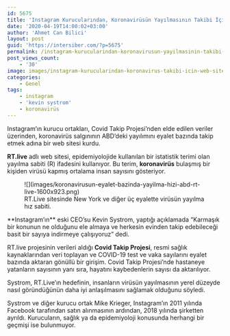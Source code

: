 ```yaml
---
id: 5675
title: 'Instagram Kurucularından, Koronavirüsün Yayılmasının Takibi İçin Web Sitesi'
date: '2020-04-19T14:00:02+03:00'
author: 'Ahmet Can Bilici'
layout: post
guid: 'https://intersiber.com/?p=5675'
permalink: /instagram-kurucularindan-koronavirusun-yayilmasinin-takibi-icin-web-sitesi/
post_views_count:
    - '30'
image: images/instagram-kurucularindan-koronavirus-takibi-icin-web-sitesi.png
categories:
    - Genel
tags:
    - instagram
    - 'kevin systrom'
    - koronavirüs
---
```


Instagram’ın kurucu ortakları, Covid Takip Projesi’nden elde edilen veriler üzerinden, koronavirüs salgınının ABD’deki yayılımını eyalet bazında takip etmek adına bir web sitesi kurdu.

**RT.live** adlı web sitesi, epidemiyolojide kullanılan bir istatistik terimi olan yayılma sabiti (R) ifadesini kullanıyor. Bu terim, **koronavirüs** bulaşmış bir kişiden virüsü kapmış ortalama insan sayısını gösteriyor.

<figure class="wp-block-image size-large">![](images/koronavirusun-eyalet-bazinda-yayilma-hizi-abd-rt-live-1600x923.png)<figcaption>RT.Live sitesinde New York ve diğer üç eyalette virüsün yayılma hız sabiti.</figcaption></figure>**Instagram’ın** eski CEO’su Kevin Systrom, yaptığı açıklamada “Karmaşık bir konunun ne olduğunu ele almaya ve herkesin evinden takip edebileceği basit bir sayıya indirmeye çalışıyoruz” dedi.

RT.live projesinin verileri aldığı **Covid Takip Projesi**, resmi sağlık kaynaklarından veri toplayan ve COVID-19 test ve vaka sayılarını eyalet bazında aktaran gönüllü bir girişim. Covid Takip Projesi’nde hastaneye yatanların sayısının yanı sıra, hayatını kaybedenlerin sayısı da aktarılıyor.

Systrom, RT.Live’ın hedefinin, insanların virüsün yayılmasının yerel düzeyde nasıl göründüğünün daha iyi anlaşılmasını sağlamak olduğunu söyledi.

Systrom ve diğer kurucu ortak Mike Krieger, Instagram’ın 2011 yılında Facebook tarafından satın alınmasının ardından, 2018 yılında şirketten ayrıldı. Kurucuların, sağlık ya da epidemiyoloji konusunda herhangi bir geçmişi ise bulunmuyor.